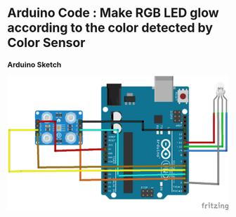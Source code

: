 # Arduino Code : Make RGB LED glow according to the color detected by Color Sensor

### Arduino Sketch
![Sketch](https://github.com/Nishant2604/Arduino-colorsensor-rgb/blob/master/RGB.png "Arduino Sketch")
